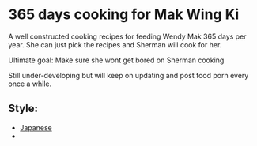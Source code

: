 # 365 days cooking for Mak Wing Ki

A well constructed cooking recipes for feeding Wendy Mak 365 days per year. She can just pick the recipes and Sherman will cook for her.

Ultimate goal: Make sure she wont get bored on Sherman cooking

Still under-developing but will keep on updating and post food porn every once a while. 

## Style:
+ [Japanese](https://github.com/wkchef/365cook4mwk/blob/main/recipes/japanese/oyako_chicken_don.md)
+ 
